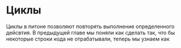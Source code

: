 # Циклы

Циклы в питоне позволяют повторять выполнение определенного дейсвтия. В предыдущей главе мы поняли как сделать так, что бы некоторые строки кода не отрабатывали, теперь мы узнаем как 